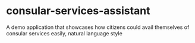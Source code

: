 # consular-services-assistant
A demo application that showcases how citizens could avail themselves of consular services easily, natural language style

